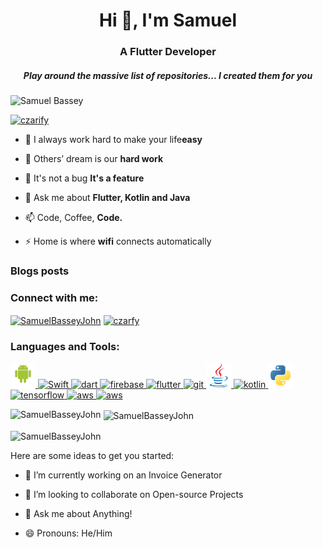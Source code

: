 <h1 align="center">Hi 👋, I'm Samuel</h1>
<h3 align="center">A Flutter Developer </h3>
<h5 align="center">Play around the massive list of repositories... I created them for you</h5>

<p align="left"> <img src="https://komarev.com/ghpvc/?username=SamuelBasseyJohn&label=Profile%20views&color=0e75b6&style=flat" alt="Samuel Bassey"/> </p>


<p align="left"> <a href="https://twitter.com/samijasy" target="blank"><img src="https://img.shields.io/twitter/follow/samijasy?logo=twitter&style=for-the-badge" alt="czarify" /></a> </p>

- 🔭 I always work hard to make your life**easy**

- 🌱 Others’ dream is our **hard work**

- 👯 It's not a bug **It's a feature**

- 💬 Ask me about **Flutter, Kotlin and Java**

- 📫 Code, Coffee, **Code.**

- ⚡ Home is where **wifi** connects automatically
### Blogs posts
<!-- BLOG-POST-LIST:START -->
<!-- BLOG-POST-LIST:END -->

<h3 align="left">Connect with me:</h3>
<p align="left">
<a href="https://twitter.com/samijasy" target="blank"><img align="center" src="https://cdn.jsdelivr.net/npm/simple-icons@3.0.1/icons/twitter.svg" alt="SamuelBasseyJohn" height="30" width="40" /></a>
<a href="https://instagram.com/bassey_sam_uel" target="blank"><img align="center" src="https://cdn.jsdelivr.net/npm/simple-icons@3.0.1/icons/instagram.svg" alt="czarfy" height="30" width="40" /></a>


<h3 align="left">Languages and Tools:</h3>
<p align="left"> <a href="https://developer.android.com" target="_blank"> <img src="https://raw.githubusercontent.com/devicons/devicon/master/icons/android/android-original-wordmark.svg" alt="android" width="40" height="40"/> </a> <a href="https://www.swift.org" target="_blank"> <img src="https://cdn.worldvectorlogo.com/logos/swift-15.svg" alt="Swift" width="40" height="40"/> </a> <a href="https://dart.dev" target="_blank"> <img src="https://www.vectorlogo.zone/logos/dartlang/dartlang-icon.svg" alt="dart" width="40" height="40"/> </a> <a href="https://firebase.google.com/" target="_blank"> <img src="https://www.vectorlogo.zone/logos/firebase/firebase-icon.svg" alt="firebase" width="40" height="40"/> </a> <a href="https://flutter.dev" target="_blank"> <img src="https://www.vectorlogo.zone/logos/flutterio/flutterio-icon.svg" alt="flutter" width="40" height="40"/> </a> <a href="https://git-scm.com/" target="_blank"> <img src="https://www.vectorlogo.zone/logos/git-scm/git-scm-icon.svg" alt="git" width="40" height="40"/> </a> <a href="https://www.java.com" target="_blank"> <img src="https://raw.githubusercontent.com/devicons/devicon/master/icons/java/java-original.svg" alt="java" width="40" height="40"/> </a> <a href="https://kotlinlang.org" target="_blank"> <img src="https://www.vectorlogo.zone/logos/kotlinlang/kotlinlang-icon.svg" alt="kotlin" width="40" height="40"/> </a> <a href="https://www.python.org" target="_blank"> <img src="https://raw.githubusercontent.com/devicons/devicon/master/icons/python/python-original.svg" alt="python" width="40" height="40"/> </a> <a href="https://www.tensorflow.org" target="_blank"> <img src="https://www.vectorlogo.zone/logos/tensorflow/tensorflow-icon.svg" alt="tensorflow" width="40" height="40"/> </a> 
<a href="https://aws.amazon.com" target="_blank"> <img src="https://cdn.worldvectorlogo.com/logos/aws-2.svg" alt="aws" width="40" height="40"/> </a>
<a href="https://www.docker.com" target="_blank"> <img src="https://cdn.worldvectorlogo.com/logos/docker.svg" alt="aws" width="40" height="40"/> </a>
</p>

<p><img align="left" src="https://github-readme-stats.vercel.app/api/top-langs?username=SamuelBasseyJohn&show_icons=true&locale=en&layout=compact&theme=onedark" alt="SamuelBasseyJohn" /></p>

<p>&nbsp;<img align="center" src="https://github-readme-stats.vercel.app/api?username=SamuelBasseyJohn&show_icons=true&locale=en&theme=onedark" alt="SamuelBasseyJohn" /></p>

<p><img align="center" src="https://github-readme-streak-stats.herokuapp.com/?user=SamuelBasseyJohn&theme=onedark" alt="SamuelBasseyJohn" /></p>


<!--
**Yczar/Yczar** is a ✨ _special_ ✨ repository because its `README.md` (this file) appears on your GitHub profile.
-->

Here are some ideas to get you started:

- 🔭 I’m currently working on an Invoice Generator
<!-- - 🌱 I’m currently learning  -->
- 👯 I’m looking to collaborate on Open-source Projects
<!-- - 🤔 I’m looking for help with ... -->
- 💬 Ask me about Anything!
<!-- - 📫 How to reach me: ... -->
- 😄 Pronouns: He/Him
<!-- - ⚡ Fun fact:  -->
